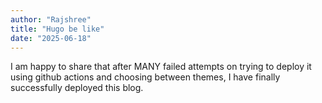 ```yaml
---
author: "Rajshree"
title: "Hugo be like"
date: "2025-06-18"
---
```


I am happy to share that after MANY failed attempts on trying to deploy it using github actions and choosing between themes, I have finally successfully deployed this blog.